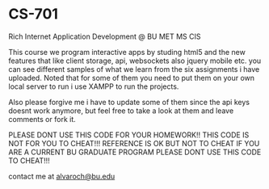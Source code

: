 # CS-701

Rich Internet Application Development @ BU MET MS CIS

This course we program interactive apps by studing html5 and the new features that like client storage, api, websockets also jquery mobile
etc. you can see different samples of what we learn from the six assignments i have uploaded. Noted that for some of them you need to put
them on your own local server to run i use XAMPP to run the projects. 

Also please forgive me i have to update some of them since the api keys doesnt work anymore, but feel free to take a look at them and leave 
comments or fork it. 

PLEASE DONT USE THIS CODE FOR YOUR HOMEWORK!! THIS CODE IS NOT FOR YOU TO CHEAT!!! REFERENCE IS OK BUT NOT TO CHEAT
IF YOU ARE A CURRENT BU GRADUATE PROGRAM PLEASE DONT USE THIS CODE TO CHEAT!!! 


contact me at alvaroch@bu.edu


